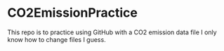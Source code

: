 # CO2EmissionPractice
 This repo is to practice using GitHub with a CO2 emission data file
I only know how to change files I guess. 
